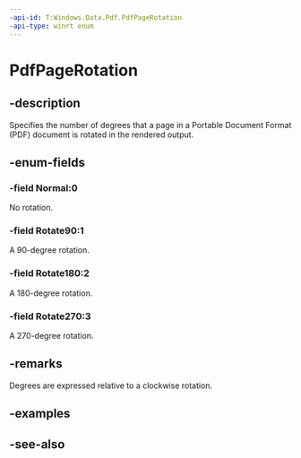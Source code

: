 ```yaml
---
-api-id: T:Windows.Data.Pdf.PdfPageRotation
-api-type: winrt enum
---
```


<!-- Enumeration syntax
public enum Windows.Data.Pdf.PdfPageRotation : int
-->

# PdfPageRotation

## -description
Specifies the number of degrees that a page in a Portable Document Format (PDF) document is rotated in the rendered output.

## -enum-fields
### -field Normal:0
No rotation.

### -field Rotate90:1
A 90-degree rotation.

### -field Rotate180:2
A 180-degree rotation.

### -field Rotate270:3
A 270-degree rotation.


## -remarks
Degrees are expressed relative to a clockwise rotation.

## -examples

## -see-also
